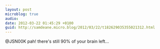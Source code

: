 ```yaml
---
layout: post
microblog: true
audio: 
date: 2012-03-22 01:45:29 +0100
guid: http://samdeane.micro.blog/2012/03/22/t182629035355021312.html
---
```

@JSN00K pah! there's still 90% of your brain left...
